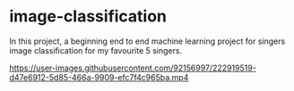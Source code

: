 # image-classification
In this project, a beginning end to end machine learning project for singers image classification for my favourite 5 singers.




https://user-images.githubusercontent.com/92156997/222919519-d47e6912-5d85-466a-9909-efc7f4c965ba.mp4

